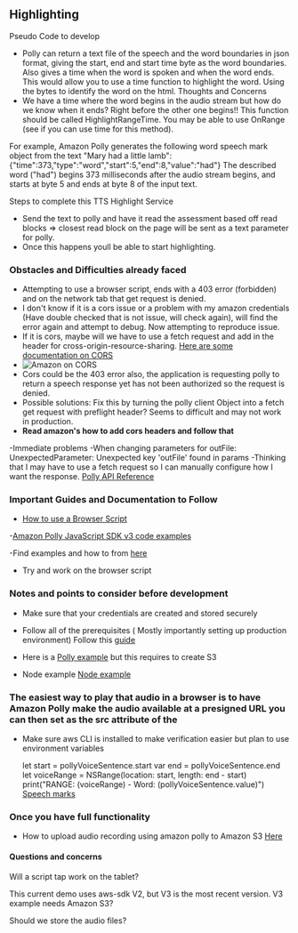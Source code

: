 ## Highlighting
Pseudo Code to develop
- Polly can return a text file of the speech and the word boundaries in json format, giving the start, end and start time byte as the word boundaries. Also gives a time when the word is spoken and when the word ends. This would allow you to use a time function to highlight the word. Using the bytes to identify the word on the html.
Thoughts and Concerns 
- We have a time where the word begins in the audio stream but how do we know when it ends?
Right before the other one begins!! This function should be called HighlightRangeTime. You may be able to use OnRange (see if you can use time for this method).  

For example, Amazon Polly generates the following word speech mark object from the text "Mary had a little lamb":
{"time":373,"type":"word","start":5,"end":8,"value":"had"}
The described word ("had") begins 373 milliseconds after the audio stream begins, and starts at byte 5 and ends at byte 8 of the input text.

Steps to complete this TTS Highlight Service
- Send the text to polly and have it read the assessment based off read blocks => closest read block on the page will be sent as a text parameter for polly. 
- Once this happens youll be able to start highlighting.

### Obstacles and Difficulties already faced
- Attempting to use a browser script, ends with a 403 error (forbidden) and on the network tab that get request is denied.
- I don't know if it is a cors issue or a problem with my amazon credentials (Have double checked that is not issue, will check again), will find the error again and attempt to debug. Now attempting to reproduce issue. 
- If it is cors, maybe will we have to use a fetch request and add in the header for cross-origin-resource-sharing. [Here are some documentation on CORS](https://developer.mozilla.org/en-US/docs/Web/HTTP/CORS)
- ![Amazon on CORS](https://docs.aws.amazon.com/sdk-for-javascript/v3/developer-guide/images/cors-overview.png)
- Cors could be the 403 error also, the application is requesting polly to return a speech response yet has not been authorized so the request is denied. 
- Possible solutions: Fix this by turning the polly client Object into a fetch get request with preflight header? Seems to difficult and may not work in production.
- **Read amazon's how to add cors headers and follow that**        

-Immediate problems
-When changing parameters for outFile: UnexpectedParameter: Unexpected key 'outFile' found in params
-Thinking that I may have to use a fetch request so I can manually configure how I want the response. [Polly API Reference](https://docs.aws.amazon.com/polly/latest/dg/API_SynthesizeSpeech.html)

### Important Guides and Documentation to Follow
- [How to use a Browser Script](https://docs.aws.amazon.com/sdk-for-javascript/v3/developer-guide/getting-started-browser.html#getting-started-browser-write-sample)


-[Amazon Polly JavaScript SDK v3 code examples](https://github.com/awsdocs/aws-doc-sdk-examples/blob/main/javascriptv3/example_code/polly/README.md)

-Find examples and how to from [here](https://github.com/aws-samples?q=polly&type=&language)
- Try and work on the browser script




### Notes and points to consider before development
- Make sure that your credentials are created and stored securely
- Follow all of the prerequisites ( Mostly importantly setting up production environment) Follow this [guide](https://github.com/awsdocs/aws-doc-sdk-examples/tree/master/javascriptv3/example_code/s3/README.md)  
- Here is a [Polly example](https://docs.aws.amazon.com/sdk-for-javascript/v3/developer-guide/polly-examples.html) but this requires to create S3

- Node example [Node example](https://docs.aws.amazon.com/sdk-for-javascript/v3/developer-guide/setting-credentials-node.html)
 
 ### The easiest way to play that audio in a browser is to have Amazon Polly make the audio available at a presigned URL you can then set as the src attribute of the <audio> element in the webpage.  - from [amazon docs](https://docs.aws.amazon.com/sdk-for-javascript/v3/developer-guide/getting-started-browser.html#getting-started-browser-write-sample)
- Make sure aws CLI is installed to make verification easier but plan to use environment variables



    let start = pollyVoiceSentence.start
    var end = pollyVoiceSentence.end
    let voiceRange = NSRange(location: start, length: end - start)
    print("RANGE: \(voiceRange) - Word: \(pollyVoiceSentence.value)")   
[Speech marks](https://docs.aws.amazon.com/polly/latest/dg/speechmarkexamples.html)

### Once you have full functionality
- How to upload audio recording using amazon polly to Amazon S3 [Here](https://github.com/awsdocs/aws-doc-sdk-examples/blob/main/javascriptv3/example_code/polly/general-examples/src/polly_synthesize_to_s3.js)

#### Questions and concerns
Will a script tap work on the tablet?

This current demo uses aws-sdk V2, but V3 is the most recent version. V3 example needs Amazon S3?

Should we store the audio files?


